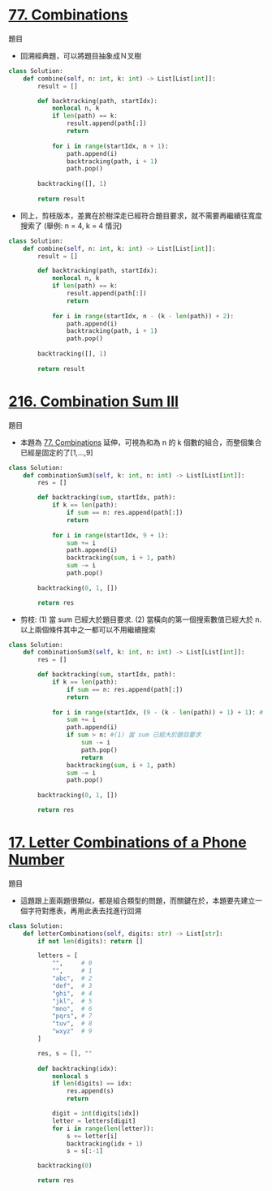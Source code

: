 # [77. Combinations](https://leetcode.com/problems/combinations/description/)
題目

- 回溯經典題，可以將題目抽象成Ｎ叉樹
```python
class Solution:
    def combine(self, n: int, k: int) -> List[List[int]]:
        result = []

        def backtracking(path, startIdx):
            nonlocal n, k 
            if len(path) == k:
                result.append(path[:])
                return
            
            for i in range(startIdx, n + 1):
                path.append(i)
                backtracking(path, i + 1)
                path.pop()
            
        backtracking([], 1)
    
        return result
```

- 同上，剪枝版本，差異在於樹深走已經符合題目要求，就不需要再繼續往寬度搜索了 (舉例: n = 4, k = 4 情況)
```python
class Solution:
    def combine(self, n: int, k: int) -> List[List[int]]:
        result = []

        def backtracking(path, startIdx):
            nonlocal n, k 
            if len(path) == k:
                result.append(path[:])
                return
            
            for i in range(startIdx, n - (k - len(path)) + 2):
                path.append(i)
                backtracking(path, i + 1)
                path.pop()
            
        backtracking([], 1)
    
        return result
```

# [216. Combination Sum III](https://leetcode.com/problems/combination-sum-iii/description/)
題目

- 本題為 [77. Combinations](https://leetcode.com/problems/combinations/description/) 延伸，可視為和為 n 的 k 個數的組合，而整個集合已經是固定的了[1,...,9]
```python
class Solution:
    def combinationSum3(self, k: int, n: int) -> List[List[int]]:
        res = []

        def backtracking(sum, startIdx, path):
            if k == len(path):
                if sum == n: res.append(path[:])
                return
            
            for i in range(startIdx, 9 + 1):
                sum += i
                path.append(i)
                backtracking(sum, i + 1, path)
                sum -= i
                path.pop()
                
        backtracking(0, 1, [])

        return res
```

- 剪枝: (1) 當 sum 已經大於題目要求. (2) 當橫向的第一個搜索數值已經大於 n. 以上兩個條件其中之一都可以不用繼續搜索 
```python
class Solution:
    def combinationSum3(self, k: int, n: int) -> List[List[int]]:
        res = []

        def backtracking(sum, startIdx, path):
            if k == len(path):
                if sum == n: res.append(path[:])
                return
            
            for i in range(startIdx, (9 - (k - len(path)) + 1) + 1): # (2) 當橫向的第一個搜索數值已經大於 n
                sum += i
                path.append(i)
                if sum > n: #(1) 當 sum 已經大於題目要求
                    sum -= i
                    path.pop()
                    return
                backtracking(sum, i + 1, path)
                sum -= i
                path.pop()
                
        backtracking(0, 1, [])

        return res
```

# [17. Letter Combinations of a Phone Number](https://leetcode.com/problems/letter-combinations-of-a-phone-number/description/)
題目

- 這題跟上面兩題很類似，都是組合類型的問題，而關鍵在於，本題要先建立一個字符對應表，再用此表去找進行回溯
```python
class Solution:
    def letterCombinations(self, digits: str) -> List[str]:
        if not len(digits): return []

        letters = [
            "",     # 0
            "",     # 1
            "abc",  # 2
            "def",  # 3
            "ghi",  # 4
            "jkl",  # 5
            "mno",  # 6
            "pqrs", # 7
            "tuv",  # 8
            "wxyz"  # 9
        ]

        res, s = [], ""
        
        def backtracking(idx):
            nonlocal s
            if len(digits) == idx:
                res.append(s)
                return

            digit = int(digits[idx])
            letter = letters[digit]
            for i in range(len(letter)):
                s += letter[i]
                backtracking(idx + 1)
                s = s[:-1]

        backtracking(0)

        return res
```